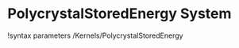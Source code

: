 <!-- MOOSE Documentation Stub: Remove this when content is added. -->

# PolycrystalStoredEnergy System
!syntax parameters /Kernels/PolycrystalStoredEnergy

